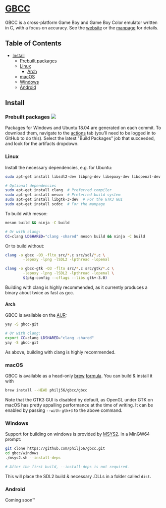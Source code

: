 # [GBCC](https://philj56.github.io/gbcc/)
GBCC is a cross-platform Game Boy and Game Boy Color emulator written in C,
with a focus on accuracy. See the [website](https://philj56.github.io/gbcc/)
or the [manpage](https://philj56.github.io/gbcc/manpage.html) for details.

## Table of Contents
* [Install](#install)
  * [Prebuilt packages](#prebuilt-packages)
  * [Linux](#linux)
    * [Arch](#arch)
  * [macOS](#macos)
  * [Windows](#windows)
  * [Android](#android)

## Install
### Prebuilt packages ![](https://github.com/philj56/gbcc/workflows/Build%20packages/badge.svg)
Packages for Windows and Ubuntu 18.04 are generated on each commit. To download
them, navigate to the [actions](https://github.com/philj56/gbcc/actions) tab
(you'll need to be logged in to GitHub to do this). Select the latest "Build
Packages" job that succeeded, and look for the artifacts dropdown.

### Linux
Install the necessary dependencies, e.g. for Ubuntu:
```sh
sudo apt-get install libsdl2-dev libpng-dev libepoxy-dev libopenal-dev

# Optional dependencies
sudo apt-get install clang  # Preferred compiler
sudo apt-get install meson  # Preferred build system
sudo apt-get install libgtk-3-dev  # For the GTK3 GUI
sudo apt-get install scdoc  # For the manpage
```

To build with meson:
```sh
meson build && ninja -C build

# Or with clang:
CC=clang LDSHARED="clang -shared" meson build && ninja -C build
```

Or to build without:
```sh
clang -o gbcc -O3 -flto src/*.c src/sdl/*.c \
        -lepoxy -lpng -lSDL2 -lpthread -lopenal

clang -o gbcc-gtk -O3 -flto src/*.c src/gtk/*.c \
        -lepoxy -lpng -lSDL2 -lpthread -lopenal \
        $(pkg-config --cflags --libs gtk+-3.0)
```

Building with clang is highly recommended, as it currently produces a binary
about twice as fast as gcc.

#### Arch
GBCC is available on the [AUR](https://aur.archlinux.org/packages/gbcc-git/):
```sh
yay -S gbcc-git

# Or with clang:
export CC=clang LDSHARED="clang -shared"
yay -S gbcc-git
```
As above, building with clang is highly recommended.

### macOS
GBCC is available as a head-only [brew](https://brew.sh/)
[formula](https://github.com/philj56/homebrew-gbcc).
You can build & install it with
```sh
brew install --HEAD philj56/gbcc/gbcc
```

Note that the GTK3 GUI is disabled by default, as OpenGL under GTK on macOS has
pretty appalling performance at the time of writing. It can be enabled by
passing `--with-gtk+3` to the above command.

### Windows
Support for building on windows is provided by [MSYS2](https://www.msys2.org/).
In a MinGW64 prompt:
```sh
git clone https://github.com/philj56/gbcc.git
cd gbcc/windows
./msys2.sh --install-deps

# After the first build, --install-deps is not required.
```

This will place the SDL2 build & necessary .DLLs in a folder called `dist`.

### Android
Coming soon™
